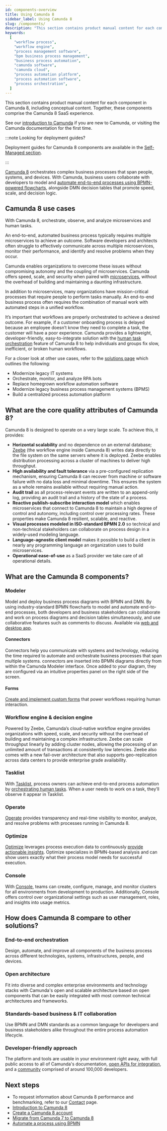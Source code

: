 ```yaml
---
id: components-overview
title: Using Camunda 8
sidebar_label: Using Camunda 8
slug: /components/
description: "This section contains product manual content for each component in Camunda 8, including conceptual content."
keywords:
  [
    "workflow process",
    "workflow engine",
    "process management software",
    "bpm business process management",
    "business process automation",
    "camunda software",
    "camunda cloud",
    "process automation platform",
    "process automation software",
    "process orchestration",
  ]
---
```


This section contains product manual content for each component in Camunda 8, including conceptual content. Together, these components comprise the Camunda 8 SaaS experience.

See our [introduction to Camunda](/guides/introduction-to-camunda-8.md) if you are new to Camunda, or visiting the Camunda documentation for the first time.

:::note Looking for deployment guides?

Deployment guides for Camunda 8 components are available in the [Self-Managed section](/self-managed/about-self-managed.md).

:::

[Camunda 8](https://camunda.io) orchestrates complex business processes that span people, systems, and devices. With Camunda, business users collaborate with developers to model and [automate end-to-end processes using BPMN-powered flowcharts](/guides/automating-a-process-using-bpmn.md), alongside DMN decision tables that promote speed, scale, and decision logic.

## Camunda 8 use cases

With Camunda 8, orchestrate, observe, and analyze microservices and human tasks.

An end-to-end, automated business process typically requires multiple microservices to achieve an outcome. Software developers and architects often struggle to effectively communicate across multiple microservices, monitor their performance, and identify and resolve problems when they occur.

Camunda enables organizations to overcome these issues without compromising autonomy and the coupling of microservices. Camunda offers speed, scale, and security when paired with [microservices](/guides/getting-started-orchestrate-microservices.md), without the overhead of building and maintaining a daunting infrastructure.

In addition to microservices, many organizations have mission-critical processes that require people to perform tasks manually. An end-to-end business process often requires the combination of manual work with automated steps in a unified workflow.

It’s important that workflows are properly orchestrated to achieve a desired outcome. For example, if a customer onboarding process is delayed because an employee doesn’t know they need to complete a task, the customer will have a poor experience. Camunda provides a lightweight, developer-friendly, easy-to-integrate solution with the [human task orchestration](/guides/getting-started-orchestrate-human-tasks.md) feature of Camunda 8 to help individuals and groups fix slow, inefficient, or broken human workflows.

For a closer look at other use cases, refer to the [solutions page](https://camunda.com/solutions/) which outlines the following:

- Modernize legacy IT systems
- Orchestrate, monitor, and analyze RPA bots
- Replace homegrown workflow automation software
- Modernize legacy business process management systems (BPMS)
- Build a centralized process automation platform

## What are the core quality attributes of Camunda 8?

Camunda 8 is designed to operate on a very large scale. To achieve this, it provides:

- **Horizontal scalability** and no dependence on an external database; [Zeebe](/components/zeebe/zeebe-overview.md) (the workflow engine inside Camunda 8) writes data directly to the file system on the same servers where it is deployed. Zeebe enables distribution processing across a cluster of machines to deliver high throughput.
- **High availability and fault tolerance** via a pre-configured replication mechanism, ensuring Camunda 8 can recover from machine or software failure with no data loss and minimal downtime. This ensures the system as a whole remains available without requiring manual action.
- **Audit trail** as all process-relevant events are written to an append-only log, providing an audit trail and a history of the state of a process.
- **Reactive publish-subscribe interaction model** which enables microservices that connect to Camunda 8 to maintain a high degree of control and autonomy, including control over processing rates. These properties make Camunda 8 resilient, scalable, and reactive.
- **Visual processes modeled in ISO-standard BPMN 2.0** so technical and non-technical stakeholders can collaborate on process design in a widely-used modeling language.
- **Language-agnostic client model** makes it possible to build a client in nearly any programming language an organization uses to build microservices.
- **Operational ease-of-use** as a SaaS provider we take care of all operational details.

## What are the Camunda 8 components?

### Modeler

Model and deploy business process diagrams with BPMN and DMN. By using industry-standard BPMN flowcharts to model and automate end-to-end processes, both developers and business stakeholders can collaborate and work on process diagrams and decision tables simultaneously, and use collaborative features such as comments to discuss. Available via [web and desktop app](/components/modeler/about-modeler.md).

#### Connectors

Connectors help you communicate with systems and technology, reducing the time
required to automate and orchestrate business processes that span multiple systems. connectors are inserted into BPMN diagrams directly from within the Camunda Modeler interface. Once added to your diagram, they are configured via an intuitive properties panel on the right side of the screen.

#### Forms

[Create and implement custom forms](/guides/utilizing-forms.md) that power workflows requiring human interaction.

### Workflow engine & decision engine

Powered by Zeebe, Camunda’s cloud-native workflow engine provides organizations with speed, scale, and security without the overhead of building and maintaining a complex infrastructure. Zeebe can scale throughput linearly by adding cluster nodes, allowing the processing of an unlimited amount of transactions at consistently low latencies. Zeebe also comes with a new fail-over architecture that also supports geo-replication across data centers to provide enterprise grade availability.

### Tasklist

With [Tasklist](/components/tasklist/introduction-to-tasklist.md), process owners can achieve end-to-end process automation by [orchestrating human tasks](/guides/getting-started-orchestrate-human-tasks.md). When a user needs to work on a task, they’ll observe it appear in Tasklist.

### Operate

[Operate](/components/operate/operate-introduction.md) provides transparency and real-time visibility to monitor, analyze, and resolve problems with processes running in Camunda 8.

### Optimize

[Optimize](/components/optimize/what-is-optimize.md) leverages process execution data to continuously [provide actionable insights](/guides/improve-processes-with-optimize.md). Optimize specializes in BPMN-based analysis and can show users exactly what their process model needs for successful execution.

### Console

With [Console](/components/console/introduction-to-console.md), teams can create, configure, manage, and monitor clusters for all environments from development to production. Additionally, Console offers control over organizational settings such as user management, roles, and insights into usage metrics.

## How does Camunda 8 compare to other solutions?

### End-to-end orchestration

Design, automate, and improve all components of the business process across different technologies, systems, infrastructures, people, and devices.

### Open architecture

Fit into diverse and complex enterprise environments and technology stacks with Camunda's open and scalable architecture based on open components that can be easily integrated with most common technical architectures and frameworks.

### Standards-based business & IT collaboration

Use BPMN and DMN standards as a common language for developers and business stakeholders alike throughout the entire process automation lifecycle.

### Developer-friendly approach

The platform and tools are usable in your environment right away, with full public access to all of Camunda's documentation, [open APIs for integration](/apis-tools/working-with-apis-tools.md), and a [community](https://camunda.com/developers/) comprised of around 100,000 developers.

## Next steps

- To request information about Camunda 8 performance and benchmarking, refer to our [Contact](/reference/contact.md) page.
- [Introduction to Camunda 8](/guides/introduction-to-camunda-8.md)
- [Create a Camunda 8 account](/guides/create-account.md)
- [Migrate from Camunda 7 to Camunda 8](/guides/migrating-from-camunda-7/index.md)
- [Automate a process using BPMN](/guides/automating-a-process-using-bpmn.md)
